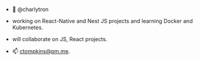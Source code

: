 - 👋  @charlytron

- working on React-Native and Nest JS projects and learning Docker and Kubernetes.
- will collaborate on JS, React projects.
- 📫  ctompkins@pm.me.

<!---
charlytron/charlytron is a ✨ special ✨ repository because its `README.md` (this file) appears on your GitHub profile.
You can click the Preview link to take a look at your changes.
--->
